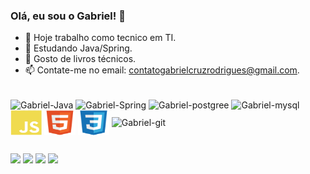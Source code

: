 ### Olá, eu sou o Gabriel! 👋

- 🔭 Hoje trabalho como tecnico em TI.
- 🌱 Estudando Java/Spring.
- 📖 Gosto de livros técnicos.
- 📫 Contate-me no email: contatogabrielcruzrodrigues@gmail.com.

<div style="display: inline_block"><br>
  <img align="center" alt="Gabriel-Java" height="40" width="50" src="https://cdn.jsdelivr.net/gh/devicons/devicon/icons/java/java-original.svg">
  <img align="center" alt="Gabriel-Spring" height="40" width="50" src="https://cdn.jsdelivr.net/gh/devicons/devicon/icons/spring/spring-original.svg">
  <img align="center" alt="Gabriel-postgree" height="40" width="50" src="https://cdn.jsdelivr.net/gh/devicons/devicon/icons/postgresql/postgresql-original.svg">
  <img align="center" alt="Gabriel-mysql" height="40" width="50" src="https://cdn.jsdelivr.net/gh/devicons/devicon/icons/mysql/mysql-original.svg">
  <img align="center" alt="Gabriel-Js" height="40" width="50" src="https://raw.githubusercontent.com/devicons/devicon/master/icons/javascript/javascript-plain.svg">
  <img align="center" alt="Gabriel-HTML" height="40" width="50" src="https://raw.githubusercontent.com/devicons/devicon/master/icons/html5/html5-original.svg">
  <img align="center" alt="Gabriel-CSS" height="40" width="50" src="https://raw.githubusercontent.com/devicons/devicon/master/icons/css3/css3-original.svg">
  <img align="center" alt="Gabriel-git" height="40" width="50" src="https://cdn.jsdelivr.net/gh/devicons/devicon/icons/git/git-original.svg">
</div>

##
  
<div> 
  <a href="#" target="_blank"><img src="https://img.shields.io/badge/YouTube-FF0000?style=for-the-badge&logo=youtube&logoColor=white" target="_blank"></a>
 <a href="#" target="_blank"><img src="https://img.shields.io/badge/Discord-7289DA?style=for-the-badge&logo=discord&logoColor=white" target="_blank"></a> 
  <a href = "mailto:contatogabrielcruzrodrigues@gmail.com"><img src="https://img.shields.io/badge/-Gmail-%23333?style=for-the-badge&logo=gmail&logoColor=white" target="_blank"></a>
  <a href="https://www.linkedin.com/in/gabrielcruzrodrigues/" target="_blank"><img src="https://img.shields.io/badge/-LinkedIn-%230077B5?style=for-the-badge&logo=linkedin&logoColor=white" target="_blank"></a> 
  
##

